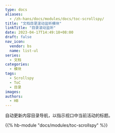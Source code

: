 ```yaml
---
type: docs
aliases:
  - /zh-hans/docs/modules/docs/toc-scrollspy/
title: "文档目录滚动监听模块"
linkTitle: "目录滚动监听"
date: 2023-04-17T14:49:18+08:00
draft: false
nav_icon:
  vendor: bs
  name: list-ul
series:
  - 文档
categories:
  - 模块
tags:
  - Scrollspy
  - ToC
  - 目录
images:
authors:
  - HB
---
```


自动更新内容目录导航，以指示视口中当前活动的标题。

<!--more-->

{{% hb-module "docs/modules/toc-scrollspy" %}}
